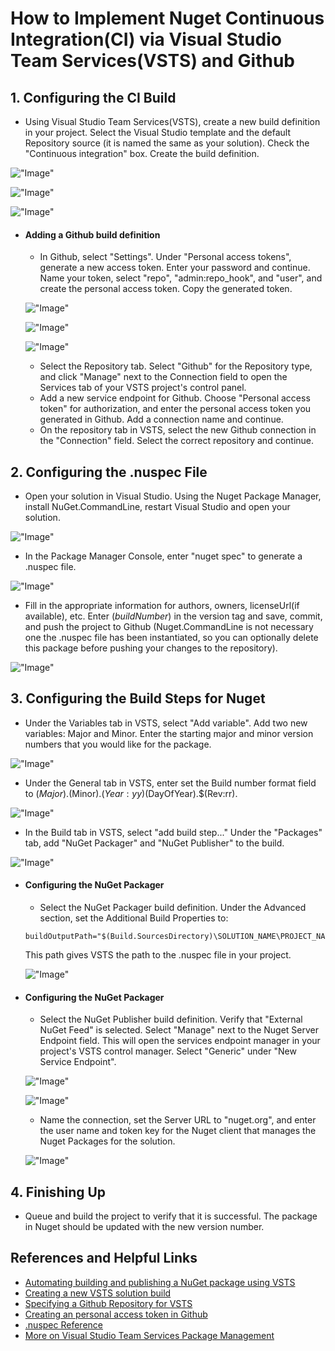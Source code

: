 # How to Implement Nuget Continuous Integration(CI) via Visual Studio Team Services(VSTS) and Github

## 1. Configuring the CI Build
  * Using Visual Studio Team Services(VSTS), create a new build definition in your project. Select the Visual Studio template and the default Repository source (it is named the same as your solution). Check the "Continuous integration" box. Create the build definition.

  !["Image"][1.1.1]

  !["Image"][1.1.2]

  !["Image"][1.1.3]

  * #### Adding a Github build definition
    * In Github, select "Settings". Under "Personal access tokens", generate a new access token. Enter your password and continue. Name your token, select "repo", "admin:repo_hook", and "user", and create the personal access token. Copy the generated token.

    !["Image"][1.2.1]

    !["Image"][1.2.2]

    !["Image"][1.2.3]

    * Select the Repository tab. Select "Github" for the Repository type, and click "Manage" next to the Connection field to open the Services tab of your VSTS project's control panel.
    * Add a new service endpoint for Github. Choose "Personal access token" for authorization, and enter the personal access token you generated in Github. Add a connection name and continue.
    * On the repository tab in VSTS, select the new Github connection in the "Connection" field. Select the correct repository and continue.

## 2. Configuring the .nuspec File
  * Open your solution in Visual Studio. Using the Nuget Package Manager, install NuGet.CommandLine, restart Visual Studio and open your solution.

  !["Image"][2.1]

  * In the Package Manager Console, enter "nuget spec" to generate a .nuspec file.

  !["Image"][2.2]

  * Fill in the appropriate information for authors, owners, licenseUrl(if available), etc. Enter $(buildNumber)$ in the version tag and save, commit, and push the project to Github (Nuget.CommandLine is not necessary one the .nuspec file has been instantiated, so you can optionally delete this package before pushing your changes to the repository).

  !["Image"][2.3]

## 3. Configuring the Build Steps for Nuget
  * Under the Variables tab in VSTS, select "Add variable". Add two new variables: Major and Minor. Enter the starting major and minor version numbers that you would like for the package.

  !["Image"][3.1.1]

  * Under the General tab in VSTS, enter set the Build number format field to $(Major).$(Minor).$(Year:yy)$(DayOfYear).$(Rev:rr).

  !["Image"][3.1.2]

  * In the Build tab in VSTS, select "add build step..." Under the "Packages" tab, add "NuGet Packager" and "NuGet Publisher" to the build.

  !["Image"][3.1.3]

  * #### Configuring the NuGet Packager    
      * Select the NuGet Packager build definition. Under the Advanced section, set the Additional Build Properties to:
    ```
    buildOutputPath="$(Build.SourcesDirectory)\SOLUTION_NAME\PROJECT_NAME\bin\$(BuildConfiguration)";buildNumber=$(Build.BuildNumber)
    ```
      This path gives VSTS the path to the .nuspec file in your project.

      !["Image"][3.2]

  * #### Configuring the NuGet Packager
      * Select the NuGet Publisher build definition. Verify that "External NuGet Feed" is selected. Select "Manage" next to the Nuget Server Endpoint field. This will open the services endpoint manager in your project's VSTS control manager. Select "Generic" under "New Service Endpoint".

      !["Image"][3.3.1]

      !["Image"][3.3.2]
      * Name the connection, set the Server URL to "nuget.org", and enter the user name and token key for the Nuget client that manages the Nuget Packages for the solution.

      !["Image"][3.3.3]

## 4. Finishing Up
  * Queue and build the project to verify that it is successful. The package in Nuget should be updated with the new version number.

## References and Helpful Links
*  [Automating building and publishing a NuGet package using VSTS](https://technologies.live/2016/04/01/automatically-create-and-publish-a-nuget-package/)
*  [Creating a new VSTS solution build](https://msdn.microsoft.com/en-us/library/vs/alm/build/vs/define-build)
*  [Specifying a Github Repository for VSTS](https://msdn.microsoft.com/library/vs/alm/build/define/repository#GitHub)
*  [Creating an personal access token in Github](https://help.github.com/articles/creating-an-access-token-for-command-line-use/)
*  [.nuspec Reference](http://docs.nuget.org/Create/Nuspec-Reference)
*  [More on Visual Studio Team Services Package Management](https://www.visualstudio.com/docs/package/overview)

<!--Image references-->
[monkey]: Images/monkey.jpg
[1.1.1]: Images/ci-nuget_1.jpeg
[1.1.2]: Images/ci-nuget_2.jpeg
[1.1.3]: Images/ci-nuget_3.jpeg
[1.2.1]: Images/ci-nuget_4.jpeg
[1.2.2]: Images/ci-nuget_5.jpeg
[1.2.3]: Images/ci-nuget_6.jpeg
[1.2.4]: Images/ci-nuget_7.jpeg
[1.2.5]: Images/ci-nuget_8.jpeg
[1.2.6]: Images/ci-nuget_9.jpeg
[2.1]: Images/ci-nuget_10.jpeg
[2.2]: Images/ci-nuget_11.jpeg
[2.3]: Images/ci-nuget_12.jpeg
[3.1.1]: Images/ci-nuget_13.jpeg
[3.1.2]: Images/ci-nuget_14.jpeg
[3.1.3]: Images/ci-nuget_15.jpeg
[3.1.4]: Images/ci-nuget_16.jpeg
[3.2]: Images/ci-nuget_17.jpeg
[3.3.1]: Images/ci-nuget_18.jpeg
[3.3.2]: Images/ci-nuget_19.jpeg
[3.3.3]: Images/ci-nuget_20.jpeg
